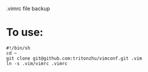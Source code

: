 .vimrc file backup

# To use:
    #!/bin/sh
    cd ~
    git clone git@github.com:tritonzhu/vimconf.git .vim
    ln -s .vim/vimrc .vimrc

